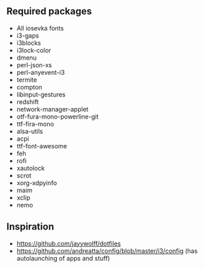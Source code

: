 ## Required packages

- All iosevka fonts
- i3-gaps
- i3blocks
- i3lock-color
- dmenu
- perl-json-xs
- perl-anyevent-i3
- termite
- compton
- libinput-gestures
- redshift
- network-manager-applet
- otf-fura-mono-powerline-git
- ttf-fira-mono
- alsa-utils
- acpi
- ttf-font-awesome
- feh
- rofi
- xautolock
- scrot
- xorg-xdpyinfo
- maim
- xclip
- nemo

## Inspiration

- https://github.com/jayywolff/dotfiles
- https://github.com/andreatta/config/blob/master/i3/config (has autolaunching of apps and stuff)
